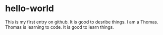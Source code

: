 hello-world
===========

This is my first entry on github. It is good to desribe things.
I am a Thomas.
Thomas is learning to code. It is good to learn things.
